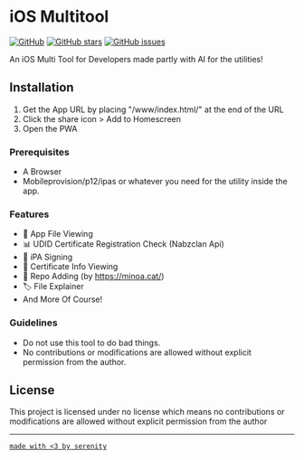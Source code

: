 # iOS Multitool

[![GitHub](https://img.shields.io/github/license/M1noa/reddit-saved-downloader)](https://github.com/M1noa/reddit-saved-downloader)
[![GitHub stars](https://img.shields.io/github/stars/M1noa/reddit-saved-downloader)](https://github.com/M1noa/reddit-saved-downloader/stargazers)
[![GitHub issues](https://img.shields.io/github/issues/M1noa/reddit-saved-downloader)](https://github.com/M1noa/reddit-saved-downloader/issues)

An iOS Multi Tool for Developers made partly with AI for the utilities!



## Installation

1. Get the App URL by placing "/www/index.html/" at the end of the URL
2. Click the share icon > Add to Homescreen
3. Open the PWA

### Prerequisites

- A Browser
- Mobileprovision/p12/ipas or whatever you need for the utility inside the app.



### Features
- 🚀 App File Viewing
- 📊 UDID Certificate Registration Check (Nabzclan Api)
- 🎨 iPA Signing
- 📝 Certificate Info Viewing
- 🔄 Repo Adding (by https://minoa.cat/)
- 🏷️ File Explainer
- And More Of Course!

### Guidelines

- Do not use this tool to do bad things.
- No contributions or modifications are allowed without explicit permission from the author.

## License

This project is licensed under no license which means no contributions or modifications are allowed without explicit permission from the author

---

[```made with <3 by serenity```](https://discord.gg/invite/ZT6pWhT2u5)
